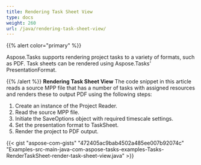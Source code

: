 ```yaml
---
title: Rendering Task Sheet View
type: docs
weight: 260
url: /java/rendering-task-sheet-view/
---
```


{{% alert color="primary" %}} 

Aspose.Tasks supports rendering project tasks to a variety of formats, such as PDF. Task sheets can be rendered using Aspose.Tasks' PresentationFormat.

{{% /alert %}} 
**Rendering Task Sheet View**
The code snippet in this article reads a source MPP file that has a number of tasks with assigned resources and renders these to output PDF using the following steps:

1. Create an instance of the Project Reader.
1. Read the source MPP file.
1. Initiate the SaveOptions object with required timescale settings.
1. Set the presentation format to TaskSheet.
1. Render the project to PDF output.

{{< gist "aspose-com-gists" "472405ac9bab4502a485ee007b92074c" "Examples-src-main-java-com-aspose-tasks-examples-Tasks-RenderTaskSheet-render-task-sheet-view.java" >}}
